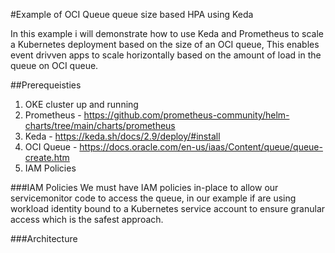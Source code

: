 #Example of OCI Queue queue size based HPA using Keda

In this example i will demonstrate how to use Keda and Prometheus to scale a Kubernetes deployment based on the size of an OCI queue,
This enables event drivven apps to scale horizontally based on the amount of load in the queue on OCI queue.

##Prerequeisties
1. OKE cluster up and running
2. Prometheus - https://github.com/prometheus-community/helm-charts/tree/main/charts/prometheus
3. Keda - https://keda.sh/docs/2.9/deploy/#install
4. OCI Queue - https://docs.oracle.com/en-us/iaas/Content/queue/queue-create.htm
5. IAM Policies

###IAM Policies
We must have IAM policies in-place to allow our servicemonitor code to access the queue, in our example if are using workload identity bound to a Kubernetes service account to ensure granular access which is the safest approach.

###Architecture 


